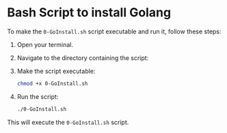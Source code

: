 # Bash Script to install Golang

To make the `0-GoInstall.sh` script executable and run it, follow these steps:

1. Open your terminal.
2. Navigate to the directory containing the script:
3. Make the script executable:

    ```bash
    chmod +x 0-GoInstall.sh
    ```

4. Run the script:

    ```bash
    ./0-GoInstall.sh
    ```

This will execute the `0-GoInstall.sh` script.

